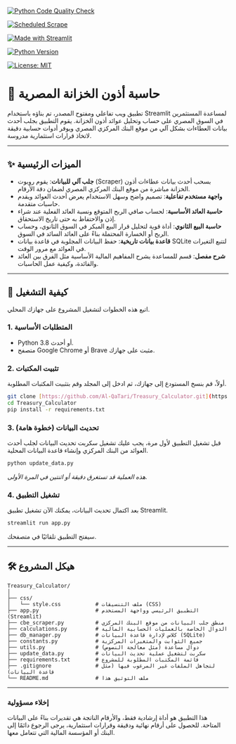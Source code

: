 [![Python Code Quality Check](https://github.com/Al-QaTari/Treasury_Calculator/actions/workflows/quality_check.yml/badge.svg)](https://github.com/Al-QaTari/Treasury_Calculator/actions/workflows/quality_check.yml)

[![Scheduled Scrape](https://github.com/Al-QaTari/Treasury_Calculator/actions/workflows/scheduled_scrape.yml/badge.svg)](https://github.com/Al-QaTari/Treasury_Calculator/actions/workflows/scheduled_scrape.yml)

[![Made with Streamlit](https://img.shields.io/badge/Made_with-Streamlit-FF4B4B?logo=streamlit)](https://streamlit.io)

[![Python Version](https://img.shields.io/badge/Python-3.8%2B-blue?logo=python)](https://www.python.org/)

[![License: MIT](https://img.shields.io/badge/License-MIT-yellow.svg)](https://github.com/Al-QaTari/Treasury_Calculator/blob/main/LICENSE) 
# 🏦 حاسبة أذون الخزانة المصرية


تطبيق ويب تفاعلي ومفتوح المصدر، تم بناؤه باستخدام Streamlit لمساعدة المستثمرين في السوق المصري على حساب وتحليل عوائد أذون الخزانة. يقوم التطبيق بجلب أحدث بيانات العطاءات بشكل آلي من موقع البنك المركزي المصري ويوفر أدوات حسابية دقيقة لاتخاذ قرارات استثمارية مدروسة.

---
## ✨ الميزات الرئيسية

- **جلب آلي للبيانات**: يقوم روبوت (Scraper) بسحب أحدث بيانات عطاءات أذون الخزانة مباشرة من موقع البنك المركزي المصري لضمان دقة الأرقام.
- **واجهة مستخدم تفاعلية**: تصميم واضح وسهل الاستخدام يعرض أحدث العوائد ويقدم حاسبات متقدمة.
- **حاسبة العائد الأساسية**: لحساب صافي الربح المتوقع ونسبة العائد الفعلية عند شراء إذن والاحتفاظ به حتى تاريخ الاستحقاق.
- **حاسبة البيع الثانوي**: أداة قوية لتحليل قرار البيع المبكر في السوق الثانوي، وحساب الربح أو الخسارة المحتملة بناءً على العائد السائد في السوق.
- **قاعدة بيانات تاريخية**: حفظ البيانات المجلوبة في قاعدة بيانات SQLite لتتبع التغيرات في العوائد مع مرور الوقت.
- **شرح مفصل**: قسم للمساعدة يشرح المفاهيم المالية الأساسية مثل الفرق بين العائد والفائدة، وكيفية عمل الحاسبات.

---
## 🚀 كيفية التشغيل

اتبع هذه الخطوات لتشغيل المشروع على جهازك المحلي.

### 1. المتطلبات الأساسية
- Python 3.8 أو أحدث.
- متصفح Google Chrome أو Brave مثبت على جهازك.

### 2. تثبيت المكتبات
أولاً، قم بنسخ المستودع إلى جهازك، ثم ادخل إلى المجلد وقم بتثبيت المكتبات المطلوبة.

```bash
git clone [https://github.com/Al-QaTari/Treasury_Calculator.git](https://github.com/Al-QaTari/Treasury_Calculator.git)
cd Treasury_Calculator
pip install -r requirements.txt
```

### 3. تحديث البيانات (خطوة هامة)
قبل تشغيل التطبيق لأول مرة، يجب عليك تشغيل سكربت تحديث البيانات لجلب أحدث العوائد من البنك المركزي وإنشاء قاعدة البيانات المحلية.

```bash
python update_data.py
```
*هذه العملية قد تستغرق دقيقة أو اثنتين في المرة الأولى.*

### 4. تشغيل التطبيق
بعد اكتمال تحديث البيانات، يمكنك الآن تشغيل تطبيق Streamlit.

```bash
streamlit run app.py
```
سيفتح التطبيق تلقائيًا في متصفحك.

---
## 🛠️ هيكل المشروع
```
Treasury_Calculator/
│
├── css/
│   └── style.css           # ملف التنسيقات (CSS)
├── app.py                  # التطبيق الرئيسي وواجهة المستخدم (Streamlit)
├── cbe_scraper.py          # منطق جلب البيانات من موقع البنك المركزي
├── calculations.py         # الدوال الخاصة بالعمليات الحسابية المالية
├── db_manager.py           # كلاس لإدارة قاعدة البيانات (SQLite)
├── constants.py            # جميع الثوابت والمتغيرات المركزية
├── utils.py                # دوال مساعدة (مثل معالجة النصوص)
├── update_data.py          # سكربت لتشغيل عملية تحديث البيانات
├── requirements.txt        # قائمة المكتبات المطلوبة للمشروع
├── .gitignore              # لتجاهل الملفات غير المرغوب فيها (مثل قاعدة البيانات)
└── README.md               # ملف التوثيق هذا
```

---
### إخلاء مسؤولية
هذا التطبيق هو أداة إرشادية فقط، والأرقام الناتجة هي تقديرات بناءً على البيانات المتاحة. للحصول على أرقام نهائية ودقيقة وقرارات استثمارية، يرجى الرجوع دائمًا إلى البنك أو المؤسسة المالية التي تتعامل معها.
